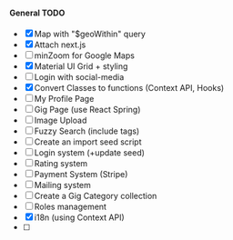 #### General TODO

- [x] Map with "\$geoWithin" query
- [x] Attach next.js
- [ ] minZoom for Google Maps
- [x] Material UI Grid + styling
- [ ] Login with social-media
- [x] Convert Classes to functions (Context API, Hooks)
- [ ] My Profile Page
- [ ] Gig Page (use React Spring)
- [ ] Image Upload
- [ ] Fuzzy Search (include tags)
- [ ] Create an import seed script
- [ ] Login system (+update seed)
- [ ] Rating system
- [ ] Payment System (Stripe)
- [ ] Mailing system
- [ ] Create a Gig Category collection
- [ ] Roles management
- [x] i18n (using Context API)
- [ ]
